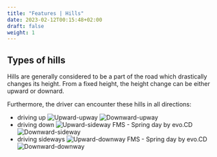 ```yaml
---
title: "Features | Hills"
date: 2023-02-12T00:15:48+02:00
draft: false
weight: 1
---
```

## Types of hills
Hills are generally considered to be a part of the road which drastically changes its height.
From a fixed height, the height change can be either upward or downard.

Furthermore, the driver can encounter these hills in all directions:
- driving up
![Upward-upway](upward_hill_upway.png)
![Downward-upway](downward_hill_upway.png)
- driving down
![Upward-sideway](upward_hill_sideway.png) 
FMS - Spring day by evo.CD
![Downward-sideway](upward_hill_sideway.png)
- driving sideways
![Upward-downway](upward_hill_downway.png)
FMS - Spring day by evo.CD
![Downward-downway](upward_hill_downway.png)

